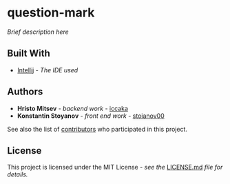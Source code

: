 # question-mark

*Brief description here*

## Built With

* [Intellij](https://www.jetbrains.com/idea/) - *The IDE used*

## Authors

* **Hristo Mitsev** - *backend work* - [iccaka](https://github.com/iccaka)
* **Konstantin Stoyanov** - *front end work* - [stoianov00](https://github.com/stoianov00)

See also the list of [contributors](https://github.com/iccaka/question-mark/graphs/contributors) who participated in this project.

## License

This project is licensed under the MIT License - *see the* [LICENSE.md](https://github.com/iccaka/question-mark/blob/master/LICENSE.md) *file for details.*

